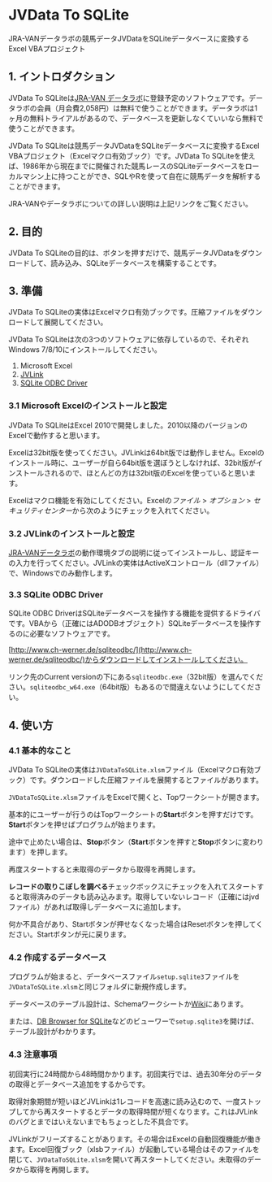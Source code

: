# JVData To SQLite

JRA-VANデータラボの競馬データJVDataをSQLiteデータベースに変換するExcel VBAプロジェクト


## 1. イントロダクション

JVData To SQLiteは[JRA-VAN データラボ](http://jra-van.jp/dlb/)に登録予定のソフトウェアです。データラボの会員（月会費2,058円）は無料で使うことができます。データラボは1ヶ月の無料トライアルがあるので、データベースを更新しなくていいなら無料で使うことができます。

JVData To SQLiteは競馬データJVDataをSQLiteデータベースに変換するExcel VBAプロジェクト（Excelマクロ有効ブック）です。JVData To SQLiteを使えば、1986年から現在までに開催された競馬レースのSQLiteデータベースをローカルマシン上に持つことができ、SQLやRを使って自在に競馬データを解析することができます。

JRA-VANやデータラボについての詳しい説明は上記リンクをご覧ください。


## 2. 目的

JVData To SQLiteの目的は、ボタンを押すだけで、競馬データJVDataをダウンロードして、読み込み、SQLiteデータベースを構築することです。


## 3. 準備

JVData To SQLiteの実体はExcelマクロ有効ブックです。圧縮ファイルをダウンロードして展開してください。

JVData To SQLiteは次の3つのソフトウェアに依存しているので、それぞれWindows 7/8/10にインストールしてください。

1. Microsoft Excel
2. [JVLink](http://jra-van.jp/dlb/index.html#tab5)
3. [SQLite ODBC Driver](http://www.ch-werner.de/sqliteodbc/)


### 3.1 Microsoft Excelのインストールと設定

JVData To SQLiteはExcel 2010で開発しました。2010以降のバージョンのExcelで動作すると思います。

Excelは32bit版を使ってください。JVLinkは64bit版では動作しません。Excelのインストール時に、ユーザーが自ら64bit版を選ぼうとしなければ、32bit版がインストールされるので、ほとんどの方は32bit版のExcelを使っていると思います。

Excelはマクロ機能を有効にしてください。Excelの*ファイル* > *オプション* > *セキュリティセンター*から次のようにチェックを入れてください。


### 3.2 JVLinkのインストールと設定

[JRA-VANデータラボ](http://jra-van.jp/dlb/)の動作環境タブの説明に従ってインストールし、認証キーの入力を行ってください。JVLinkの実体はActiveXコントロール（dllファイル）で、Windowsでのみ動作します。


### 3.3 SQLite ODBC Driver

SQLite ODBC DriverはSQLiteデータベースを操作する機能を提供するドライバです。VBAから（正確にはADODBオブジェクト）SQLiteデータベースを操作するのに必要なソフトウェアです。

[http://www.ch-werner.de/sqliteodbc/](http://www.ch-werner.de/sqliteodbc/)からダウンロードしてインストールしてください。

リンク先のCurrent versionの下にある`sqliteodbc.exe`（32bit版）を選んでください。`sqliteodbc_w64.exe`（64bit版）もあるので間違えないようにしてください。 


## 4. 使い方

### 4.1 基本的なこと

JVData To SQLiteの実体は`JVDataToSQLite.xlsm`ファイル（Excelマクロ有効ブック）です。ダウンロードした圧縮ファイルを展開するとファイルがあります。

`JVDataToSQLite.xlsm`ファイルをExcelで開くと、Topワークシートが開きます。

基本的にユーザーが行うのはTopワークシートの**Start**ボタンを押すだけです。**Start**ボタンを押せばプログラムが始まります。

途中で止めたい場合は、**Stop**ボタン（**Start**ボタンを押すと**Stop**ボタンに変わります）を押します。

再度スタートすると未取得のデータから取得を再開します。

**レコードの取りこぼしを調べる**チェックボックスにチェックを入れてスタートすると取得済みのデータも読み込みます。取得していないレコード（正確にはjvdファイル）があれば取得しデータベースに追加します。

何か不具合があり、Startボタンが押せなくなった場合はResetボタンを押してください。Startボタンが元に戻ります。


### 4.2 作成するデータベース

プログラムが始まると、データベースファイル`setup.sqlite3`ファイルを`JVDataToSQLite.xlsm`と同じフォルダに新規作成します。

データベースのテーブル設計は、Schemaワークシートか[Wiki](https://github.com/kosukem/jvdata-to-sqlite/wiki)にあります。

または、[DB Browser for SQLite](http://sqlitebrowser.org/)などのビューワーで`setup.sqlite3`を開けば、テーブル設計がわかります。


### 4.3 注意事項

初回実行に24時間から48時間かかります。初回実行では、過去30年分のデータの取得とデータベース追加をするからです。

取得対象期間が短いほどJVLinkは1レコードを高速に読み込むので、一度ストップしてから再スタートするとデータの取得時間が短くなります。これはJVLinkのバグとまではいえないまでもちょっとした不具合です。

JVLinkがフリーズすることがあります。その場合はExcelの自動回復機能が働きます。Excel回復ブック（xlsbファイル）が起動している場合はそのファイルを閉じて、`JVDataToSQLite.xlsm`を開いて再スタートしてください。未取得のデータから取得を再開します。
